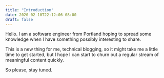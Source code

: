 ```yaml
---
title: "Introduction"
date: 2020-02-10T22:12:06-08:00
draft: false
---
```


Hello. I am a software engineer from Portland hoping to spread
some knowledge when I have something possibly interesting to share.

This is a new thing for me, technical blogging, so it might take me
a little time to get started, but I hope I can start to churn out a
regular stream of meaningful content quickly.

So please, stay tuned.
